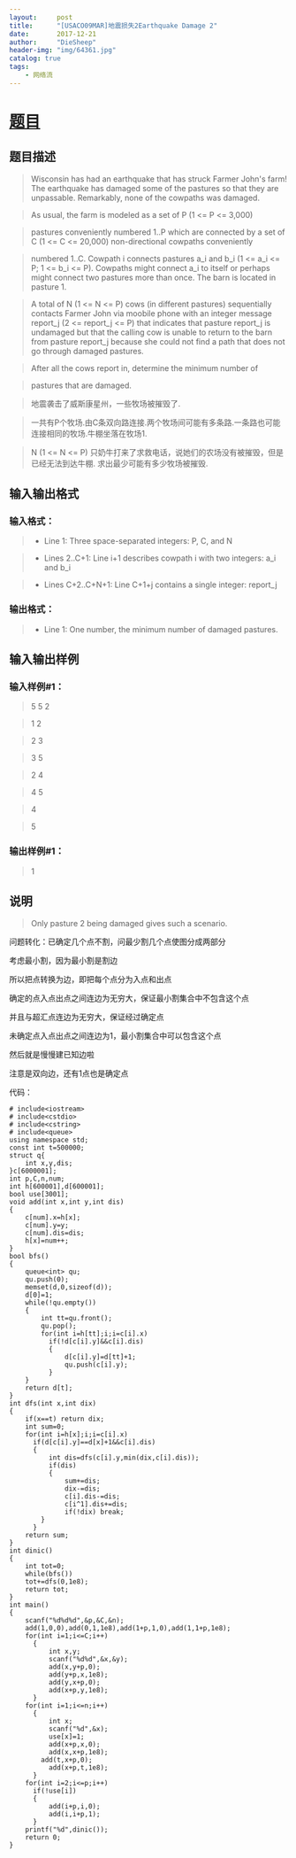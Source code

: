 ```yaml
---
layout:     post
title:      "[USACO09MAR]地震损失2Earthquake Damage 2"
date:       2017-12-21
author:     "DieSheep"
header-img: "img/64361.jpg"
catalog: true
tags:
    - 网络流
---
```

# [题目](https://www.luogu.org/problemnew/show/P2944)
## 题目描述
>Wisconsin has had an earthquake that has struck Farmer John's farm! The earthquake has damaged some of the pastures so that they are unpassable. Remarkably, none of the cowpaths was damaged.

>As usual, the farm is modeled as a set of P (1 <= P <= 3,000)

>pastures conveniently numbered 1..P which are connected by a set of C (1 <= C <= 20,000) non-directional cowpaths conveniently

>numbered 1..C. Cowpath i connects pastures a_i and b_i (1 <= a_i <= P; 1 <= b_i <= P). Cowpaths might connect a_i to itself or perhaps might connect two pastures more than once. The barn is located in pasture 1.

>A total of N (1 <= N <= P) cows (in different pastures) sequentially contacts Farmer John via moobile phone with an integer message report_j (2 <= report_j <= P) that indicates that pasture report_j is undamaged but that the calling cow is unable to return to the barn from pasture report_j because she could not find a path that does not go through damaged pastures.

>After all the cows report in, determine the minimum number of

>pastures that are damaged.

>地震袭击了威斯康星州，一些牧场被摧毁了.

>一共有P个牧场.由C条双向路连接.两个牧场间可能有多条路.一条路也可能连接相同的牧场.牛棚坐落在牧场1.

>N (1 <= N <= P) 只奶牛打来了求救电话，说她们的农场没有被摧毁，但是已经无法到达牛棚. 求出最少可能有多少牧场被摧毁.

## 输入输出格式
### 输入格式：
>* Line 1: Three space-separated integers: P, C, and N

>* Lines 2..C+1: Line i+1 describes cowpath i with two integers: a_i and b_i

>* Lines C+2..C+N+1: Line C+1+j contains a single integer: report_j

### 输出格式：
>* Line 1: One number, the minimum number of damaged pastures.

## 输入输出样例
### 输入样例#1： 
>5 5 2 

>1 2 

>2 3 

>3 5 

>2 4 

>4 5 

>4 

>5 

### 输出样例#1： 
>1 

## 说明
>Only pasture 2 being damaged gives such a scenario.

问题转化：已确定几个点不割，问最少割几个点使图分成两部分

考虑最小割，因为最小割是割边

所以把点转换为边，即把每个点分为入点和出点

确定的点入点出点之间连边为无穷大，保证最小割集合中不包含这个点

并且与超汇点连边为无穷大，保证经过确定点

未确定点入点出点之间连边为1，最小割集合中可以包含这个点

然后就是慢慢建已知边啦

注意是双向边，还有1点也是确定点

代码：
```
# include<iostream>
# include<cstdio>
# include<cstring>
# include<queue>
using namespace std;
const int t=500000;
struct q{
    int x,y,dis;
}c[6000001];
int p,C,n,num;
int h[600001],d[600001];
bool use[3001];
void add(int x,int y,int dis)
{
    c[num].x=h[x];
    c[num].y=y;
    c[num].dis=dis;
    h[x]=num++;
}
bool bfs()
{
    queue<int> qu;
    qu.push(0);
    memset(d,0,sizeof(d));
    d[0]=1;
    while(!qu.empty())
    {
        int tt=qu.front();
        qu.pop();
        for(int i=h[tt];i;i=c[i].x)
          if(!d[c[i].y]&&c[i].dis)
          {
              d[c[i].y]=d[tt]+1;
              qu.push(c[i].y);
          }
    }
    return d[t];
}
int dfs(int x,int dix)
{
    if(x==t) return dix;
    int sum=0;
    for(int i=h[x];i;i=c[i].x)
      if(d[c[i].y]==d[x]+1&&c[i].dis)
      {
          int dis=dfs(c[i].y,min(dix,c[i].dis));
          if(dis)
          {
              sum+=dis;
              dix-=dis;
              c[i].dis-=dis;
              c[i^1].dis+=dis;
              if(!dix) break;
        }
      }
    return sum;
}
int dinic()
{
    int tot=0;
    while(bfs())
    tot+=dfs(0,1e8);
    return tot;
}
int main()
{
    scanf("%d%d%d",&p,&C,&n);
    add(1,0,0),add(0,1,1e8),add(1+p,1,0),add(1,1+p,1e8);
    for(int i=1;i<=C;i++)
      {
          int x,y;
          scanf("%d%d",&x,&y);
          add(x,y+p,0);
          add(y+p,x,1e8);
          add(y,x+p,0);
          add(x+p,y,1e8);
      }
    for(int i=1;i<=n;i++)
      {
          int x;
          scanf("%d",&x);
          use[x]=1; 
          add(x+p,x,0);
          add(x,x+p,1e8);
        add(t,x+p,0);
          add(x+p,t,1e8);
      }
    for(int i=2;i<=p;i++)
      if(!use[i])
      {
          add(i+p,i,0);
          add(i,i+p,1);
      }
    printf("%d",dinic());
    return 0;
}
```
